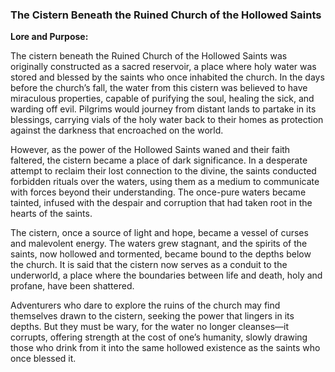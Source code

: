### **The Cistern Beneath the Ruined Church of the Hollowed Saints**

  

**Lore and Purpose:**

  

The cistern beneath the Ruined Church of the Hollowed Saints was originally constructed as a sacred reservoir, a place where holy water was stored and blessed by the saints who once inhabited the church. In the days before the church’s fall, the water from this cistern was believed to have miraculous properties, capable of purifying the soul, healing the sick, and warding off evil. Pilgrims would journey from distant lands to partake in its blessings, carrying vials of the holy water back to their homes as protection against the darkness that encroached on the world.

  

However, as the power of the Hollowed Saints waned and their faith faltered, the cistern became a place of dark significance. In a desperate attempt to reclaim their lost connection to the divine, the saints conducted forbidden rituals over the waters, using them as a medium to communicate with forces beyond their understanding. The once-pure waters became tainted, infused with the despair and corruption that had taken root in the hearts of the saints.

  

The cistern, once a source of light and hope, became a vessel of curses and malevolent energy. The waters grew stagnant, and the spirits of the saints, now hollowed and tormented, became bound to the depths below the church. It is said that the cistern now serves as a conduit to the underworld, a place where the boundaries between life and death, holy and profane, have been shattered.

  

Adventurers who dare to explore the ruins of the church may find themselves drawn to the cistern, seeking the power that lingers in its depths. But they must be wary, for the water no longer cleanses—it corrupts, offering strength at the cost of one’s humanity, slowly drawing those who drink from it into the same hollowed existence as the saints who once blessed it.